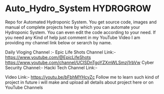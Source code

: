 # Auto_Hydro_System  HYDROGROW


Repo for Automated Hydroponic System.  You get source code, images and manual of complete projects here by which you can automate your Hydroponic System. You can even edit the code according to your need.
If you need any Kind of help just comment in my YouTube Video I am providing my channel link below or serarch by name.




Daily Vloging Channel :- Epic Life Shots
Channel Link:- https://www.youtube.com/@EpicLifeShots
https://www.youtube.com/channel/UCISDnTgoYZXmWLSmzj1rbVw
Cyber Security Channel:- Hacki Tech
Channel Link:-

Video Link:- https://youtu.be/bFbhMYHcvZc
Follow me to learn such kind of project in future i will make and upload all details about project here or on YouTube Channels
